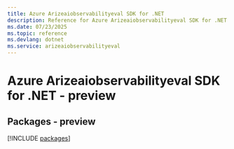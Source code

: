 ```yaml
---
title: Azure Arizeaiobservabilityeval SDK for .NET
description: Reference for Azure Arizeaiobservabilityeval SDK for .NET
ms.date: 07/23/2025
ms.topic: reference
ms.devlang: dotnet
ms.service: arizeaiobservabilityeval
---
```

# Azure Arizeaiobservabilityeval SDK for .NET - preview
## Packages - preview
[!INCLUDE [packages](arizeaiobservabilityeval-index.md)]